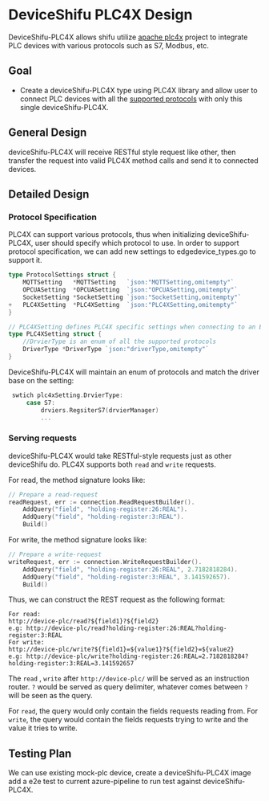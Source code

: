 # DeviceShifu PLC4X Design

DeviceShifu-PLC4X allows shifu utilize [apache plc4x](https://plc4x.apache.org/) project to integrate PLC devices with various protocols such as S7, Modbus, etc.

## Goal
- Create a deviceShifu-PLC4X type using PLC4X library and allow user to connect PLC devices with all the [supported protocols](https://plc4x.apache.org/users/protocols/index.html) with only this single deviceShifu-PLC4X.

## General Design

deviceShifu-PLC4X will receive RESTful style request like other, then transfer the request into valid PLC4X method calls and send it to connected devices.

## Detailed Design

### Protocol Specification
PLC4X can support various protocols, thus when initializing deviceShifu-PLC4X, user should specify which protocol to use. In order to support protocol specification,
we can add new settings to edgedevice_types.go to support it.

```go
type ProtocolSettings struct {
	MQTTSetting   *MQTTSetting   `json:"MQTTSetting,omitempty"`
	OPCUASetting  *OPCUASetting  `json:"OPCUASetting,omitempty"`
	SocketSetting *SocketSetting `json:"SocketSetting,omitempty"`
+	PLC4XSetting  *PLC4XSetting  `json:"PLC4XSetting,omitempty"`
}

// PLC4XSetting defines PLC4X specific settings when connecting to an EdgeDevice
type PLC4XSetting struct {
    //DrvierType is an enum of all the supported protocols
    DriverType *DriverType `json:"driverType,omitempty"`
}
```
DeviceShifu-PLC4X will maintain an enum of protocols and match the driver base on the setting:
```go
 swtich plc4xSetting.DrvierType:
	 case S7:
		 drviers.RegsiterS7(drvierManager)
		 ...
```

### Serving requests
deviceShifu-PLC4X would take RESTful-style requests just as other deviceShifu do. 
PLC4X supports both `read` and `write` requests. 

For read, the method signature looks like:
```go
// Prepare a read-request
readRequest, err := connection.ReadRequestBuilder().
	AddQuery("field", "holding-register:26:REAL").
	AddQuery("field", "holding-register:3:REAL").
	Build()
```
For write, the method signature looks like:
```go
// Prepare a write-request
writeRequest, err := connection.WriteRequestBuilder().
	AddQuery("field", "holding-register:26:REAL", 2.7182818284).
	AddQuery("field", "holding-register:3:REAL", 3.141592657).
	Build()
```

Thus, we can construct the REST request as the following format:
```
For read:
http://device-plc/read?${field1}?${field2}
e.g: http://device-plc/read?holding-register:26:REAL?holding-register:3:REAL
For write:
http://device-plc/write?${field1}=${value1}?${field2}=${value2}
e.g: http://device-plc/write?holding-register:26:REAL=2.7182818284?holding-register:3:REAL=3.141592657
```
The `read` , `write` after `http://device-plc/` will be served as an instruction router.
`?` would be served as query delimiter, whatever comes between `?` will be seen as the query.

For `read`, the query would only contain the fields requests reading from. 
For `write`, the query would contain the fields requests trying to write and the value it tries to write. 

## Testing Plan
We can use existing mock-plc device, create a deviceShifu-PLC4X image add a e2e test to current azure-pipeline to run test against deviceShifu-PLC4X.

